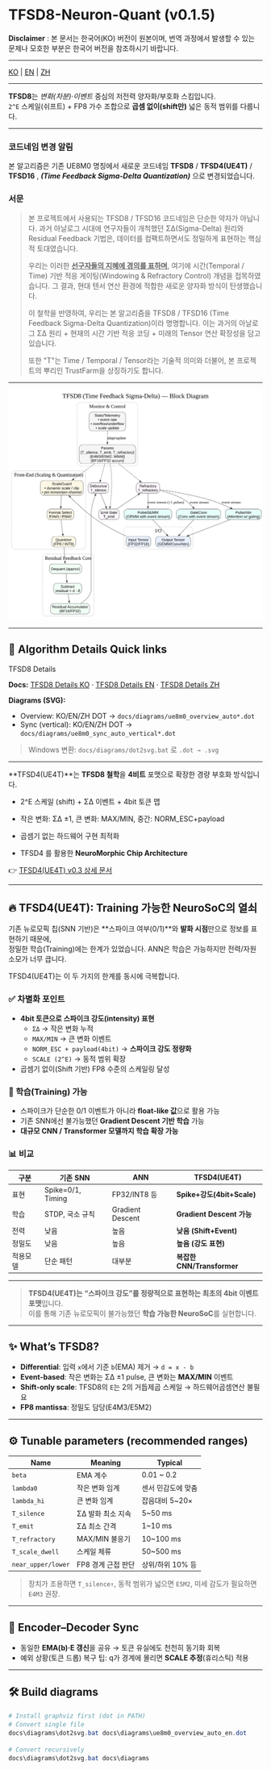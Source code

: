 # TFSD8-Neuron-Quant (v0.1.5)

**Disclaimer** : 본 문서는 한국어(KO) 버전이 원본이며, 번역 과정에서 발생할 수 있는 문제나 모호한 부분은 한국어 버전을 참조하시기 바랍니다.


---


[KO](README.md) | [EN](README_en.md) | [ZH](README_zh.md)

---

**TFSD8**는 *변화(차분)*·*이벤트* 중심의 저전력 양자화/부호화 스킴입니다.  
`2^E` 스케일(쉬프트) + FP8 가수 조합으로 **곱셈 없이(shift만)** 넓은 동적 범위를 다룹니다.

---

### 코드네임 변경 알림

본 알고리즘은 기존 UE8M0 명칭에서
새로운 코드네임 **TFSD8** / **TFSD4(UE4T)**  / **TFSD16** , ***(Time Feedback Sigma-Delta Quantization)***  으로 변경되었습니다.

### 서문

> 본 프로젝트에서 사용되는 TFSD8 / TFSD16 코드네임은 단순한 약자가 아닙니다.
과거 아날로그 시대에 연구자들이 개척했던 ΣΔ(Sigma-Delta) 원리와 Residual Feedback 기법은,
데이터를 컴팩트하면서도 정밀하게 표현하는 핵심적 토대였습니다.
> 
>우리는 이러한 <ins>**선구자들의 지혜에 경의를 표하며**</ins>,
여기에 시간(Temporal / Time) 기반 적응 게이팅(Windowing & Refractory Control) 개념을 접목하였습니다.
그 결과, 현대 텐서 연산 환경에 적합한 새로운 양자화 방식이 탄생했습니다.
> 
> 이 철학을 반영하여, 우리는 본 알고리즘을 TFSD8 / TFSD16 (Time Feedback Sigma-Delta Quantization)이라 명명합니다.
이는 과거의 아날로그 ΣΔ 원리 + 현재의 시간 기반 적응 코딩 + 미래의 Tensor 연산 확장성을 담고 있습니다.
> 
> 또한 "T"는 Time / Temporal / Tensor라는 기술적 의미와 더불어,
본 프로젝트의 뿌리인 TrustFarm을 상징하기도 합니다.

--- 

![TFSD8_block_diagram](TFSD8_block_diagram.svg)

---

## 🧭 Algorithm Details Quick links

TFSD8 Details 

**Docs:** [TFSD8 Details KO](docs/algorithm_full_ko.md) · [TFSD8 Details EN](docs/algorithm_full_en.md) · [TFSD8 Details ZH](docs/algorithm_full_zh.md)


**Diagrams (SVG):**  
- Overview: KO/EN/ZH DOT → `docs/diagrams/ue8m0_overview_auto*.dot`  
- Sync (vertical): KO/EN/ZH DOT → `docs/diagrams/ue8m0_sync_auto_vertical*.dot`  

> Windows 변환: `docs/diagrams/dot2svg.bat` 로 `.dot → .svg`

---

**TFSD4(UE4T)**는 **TFSD8 철학**을 **4비트** 포맷으로 확장한 경량 부호화 방식입니다.  
- 2^E 스케일 (shift) + ΣΔ 이벤트 + 4bit 토큰 맵  
- 작은 변화: ΣΔ ±1, 큰 변화: MAX/MIN, 중간: NORM_ESC+payload  
- 곱셈기 없는 하드웨어 구현 최적화  

- TFSD4 를 활용한 **NeuroMorphic Chip Architecture**
  
👉 [TFSD4(UE4T) v0.3 상세 문서](docs/ue4t_format_v.0.3.md)

---

## 🔥 TFSD4(UE4T): Training 가능한 NeuroSoC의 열쇠

기존 뉴로모픽 칩(SNN 기반)은 **스파이크 여부(0/1)**와 **발화 시점**만으로 정보를 표현하기 때문에,  
정밀한 학습(Training)에는 한계가 있었습니다. ANN은 학습은 가능하지만 전력/자원 소모가 너무 큽니다.

TFSD4(UE4T)는 이 두 가지의 한계를 동시에 극복합니다.

### ✅ 차별화 포인트
- **4bit 토큰으로 스파이크 강도(intensity) 표현**
  - `ΣΔ` → 작은 변화 누적
  - `MAX/MIN` → 큰 변화 이벤트
  - `NORM_ESC + payload(4bit)` → **스파이크 강도 정량화**
  - `SCALE (2^E)` → 동적 범위 확장
- 곱셈기 없이(Shift 기반) FP8 수준의 스케일링 달성

### 🧠 학습(Training) 가능

- 스파이크가 단순한 0/1 이벤트가 아니라 **float-like 값**으로 활용 가능  
- 기존 SNN에선 불가능했던 **Gradient Descent 기반 학습** 가능  
- **대규모 CNN / Transformer 모델까지 학습 확장 가능**

### 📊 비교
| 구분 | 기존 SNN | ANN | **TFSD4(UE4T)** |
|------|----------|-----|----------|
| 표현 | Spike=0/1, Timing | FP32/INT8 등 | **Spike+강도(4bit+Scale)** |
| 학습 | STDP, 국소 규칙 | Gradient Descent | **Gradient Descent 가능** |
| 전력 | 낮음 | 높음 | **낮음 (Shift+Event)** |
| 정밀도 | 낮음 | 높음 | **높음 (강도 표현)** |
| 적용모델 | 단순 패턴 | 대부분 | **복잡한 CNN/Transformer** |

---

> **TFSD4(UE4T)는 “스파이크 강도”를 정량적으로 표현하는 최초의 4bit 이벤트 포맷**입니다.  
> 이를 통해 기존 뉴로모픽이 불가능했던 **학습 가능한 NeuroSoC**를 실현합니다.

---

## ✨ What’s TFSD8?
- **Differential**: 입력 `x`에서 기준 `b`(EMA) 제거 → `d = x - b`  
- **Event-based**: 작은 변화는 ΣΔ ±1 pulse, 큰 변화는 **MAX/MIN** 이벤트  
- **Shift-only scale**: TFSD8의 `E`는 2의 거듭제곱 스케일 → 하드웨어곱셈연산 불필요  
- **FP8 mantissa**: 정밀도 담당(E4M3/E5M2)

---

## ⚙️ Tunable parameters (recommended ranges)
| Name | Meaning | Typical |
|---|---|---|
| `beta` | EMA 계수 | 0.01 ~ 0.2 |
| `lambda0` | 작은 변화 임계 | 센서 민감도에 맞춤 |
| `lambda_hi` | 큰 변화 임계 | 잡음대비 5~20× |
| `T_silence` | ΣΔ 발화 최소 지속 | 5~50 ms |
| `T_emit` | ΣΔ 최소 간격 | 1~10 ms |
| `T_refractory` | MAX/MIN 불응기 | 10~100 ms |
| `T_scale_dwell` | 스케일 체류 | 50~500 ms |
| `near_upper/lower` | FP8 경계 근접 판단 | 상위/하위 10% 등 |

> 장치가 조용하면 `T_silence↑`, 동적 범위가 넓으면 `E5M2`, 미세 감도가 필요하면 `E4M3` 권장.

---

## 🔁 Encoder–Decoder Sync
- 동일한 **EMA(b)·E 갱신**을 공유 → 토큰 유실에도 천천히 동기화 회복
- 예외 상황(토큰 드롭) 복구 팁: q가 경계에 몰리면 **SCALE 추정**(휴리스틱) 적용

---

## 🛠️ Build diagrams
```powershell
# Install graphviz first (dot in PATH)
# Convert single file
docs\diagrams\dot2svg.bat docs\diagrams\ue8m0_overview_auto_en.dot

# Convert recursively
docs\diagrams\dot2svg.bat docs\diagrams
